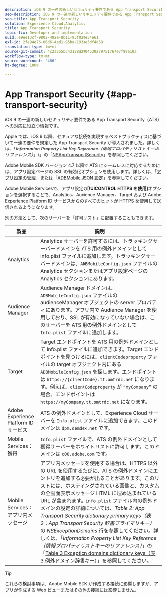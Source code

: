 ```yaml
---
description: iOS 9 の一連の新しいセキュリティ要件である App Transport Security（ATS）への対応に役立つ情報です。
seo-description: iOS 9 の一連の新しいセキュリティ要件である App Transport Security（ATS）への対応に役立つ情報です。
seo-title: App Transport Security
solution: Experience Cloud,Analytics
title: App Transport Security
topic-fix: Developer and implementation
uuid: e9ee13cf-9802-492e-8b11-95f028e34e61
exl-id: 2fe94e76-06d6-4ad1-95ba-193ae3df4d58
translation-type: tm+mt
source-git-commit: 4c2a255b343128d2904530279751767e7f99a10a
workflow-type: tm+mt
source-wordcount: '486'
ht-degree: 100%

---
```


# App Transport Security {#app-transport-security}

iOS 9 の一連の新しいセキュリティ要件である App Transport Security（ATS）への対応に役立つ情報です。

Apple では、iOS 9 以降、セキュアな接続を実現するベストプラクティスに基づいて一連の要件を規定した App Transport Security が導入されました。詳しくは、「*Information Property List Key Reference（情報プロパティリストキーのリファレンス）*」/」の「[NSAppTransportSecurity](https://developer.apple.com/library/prerelease/ios/technotes/App-Transport-Security-Technote/)」を参照してください。

Adobe Mobile SDK バージョン 4.7 以降で ATS にシームレスに対応するためには、アプリ設定ページの SSL の有効化オプションを使用します。詳しくは、「[アプリ設定の管理](/help/using/c-manage-app-settings/c-manage-app-settings.md)」または「[ADBMobile JSON 設定](/help/ios/configuration/json-config/json-config.md)」を参照してください。

Adobe Mobile Servicesで、アプリ設定の&#x200B;**[!UICONTROL HTTPS を使用]**&#x200B;オプションを選択することで、Analytics、Audience Manager、Target および Adobe Experience Platform ID サービスからのすべてのヒットが HTTPS を使用して送信されるようになります。

別の方法として、次のサーバーを「許可リスト」に配置することもできます。

| 製品 | 説明 |
|--- |--- |
| Analytics | Analytics サーバーを許可するには、トラッキングサーバードメインを ATS 用の例外ドメインとして info.plist ファイルに追加します。トラッキングサーバードメインは、`ADBMobileConfig.json` ファイルの Analytics セクションまたはアプリ設定ページの Analytics セクションにあります。 |
| Audience Manager | Audience Manager ドメインは、`ADBMobileConfig.json` ファイルの audienceManager オブジェクトの server プロパティにあります。アプリ内で Audience Manager を使用しており、SSL が有効になっていない場合は、このサーバーを ATS 用の例外ドメインとして `Info.plist` ファイルに追加します。 |
| Target | Target エンドポイントを ATS 用の例外ドメインとして Info.plist ファイルに追加できます。Target エンドポイントを見つけるには、`clientCodeproperty` ファイルの target オブジェクト内にある `ADBMobileConfig.json` を探します。エンドポイントは `https://{clientCode}.tt.omtrdc.net` になります。例えば、`clientCodeproperty` が `“myCompany”` の場合、エンドポイントは `https://myCompany.tt.omtrdc.net` になります。 |
| Adobe Experience Platform ID サービス | ATS の例外ドメインとして、Experience Cloud サーバーを `Info.plist` ファイルに追加できます。このドメインは `dpm.demdex.net` です。 |
| Mobile Services：獲得 | `Info.plist` ファイルで、ATS の例外ドメインとして獲得サーバーをホワイトリストに許可します。このドメインは `c00.adobe.com` です。 |
| Mobile Services：アプリ内メッセージ | アプリ内メッセージを使用する場合は、HTTPS 以外の URL を使用するたびに、ATS の例外ドメインにエントリを追加する必要が出ることがあります。このリストには、ホスティングされている画像と、カスタムの全画面表示メッセージ HTML に埋め込まれている URL が含まれます。`info.plist` ファイル内の例外ドメインの設定の詳細については、*Table 2: App Transport Security dictionary primary keys（表 2：App Transport Security 辞書プライマリキー）* の *NSExceptionDomains* 行を参照してください。詳しくは、「*Information Property List Key Reference（情報プロパティリストキーのリファレンス）*」の「[Table 3 Exception domains dictionary keys（表 3 例外ドメイン辞書キー）](https://developer.apple.com/library/prerelease/ios/technotes/App-Transport-Security-Technote/)」を参照してください。 |

>[!TIP]
>
>これらの検討事項は、Adobe Mobile SDK が作成する接続に影響しますが、アプリが作成する Web ビューまたはその他の接続には影響しません。
